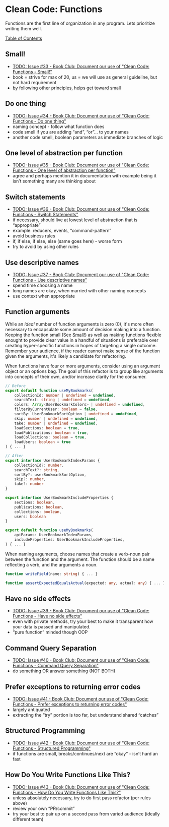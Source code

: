 # Clean Code: Functions

Functions are the first line of organization in any program. Lets prioritize writing them well.

[Table of Contents](../CLEAN-CODE.md)

## Small!

-   [TODO: Issue #33 - Book Club: Document our use of "Clean Code: Functions - Small!"](https://github.com/AndcultureCode/AndcultureCode/issues/33)
-   book = strive for max of 20, us = we will use as general guideline, but not hard requirement
-   by following other principles, helps get toward small

## Do one thing

-   [TODO: Issue #34 - Book Club: Document our use of "Clean Code: Functions - Do one thing"](https://github.com/AndcultureCode/AndcultureCode/issues/34)
-   naming concept - follow what function does
-   code smell if you are adding “and”, “or”... to your names
-   another code smell, boolean parameters as immediate branches of logic

## One level of abstraction per function

-   [TODO: Issue #35 - Book Club: Document our use of "Clean Code: Functions - One level of abstraction per function"](https://github.com/AndcultureCode/AndcultureCode/issues/35)
-   agree and perhaps mention it in documentation with example being it isn’t something many are thinking about

## Switch statements

-   [TODO: Issue #36 - Book Club: Document our use of "Clean Code: Functions - Switch Statements"](https://github.com/AndcultureCode/AndcultureCode/issues/36)
-   if necessary, should live at lowest level of abstraction that is “appropriate”
-   example: reducers, events, “command-pattern”
-   avoid business rules
-   if, if else, if else, else (same goes here) - worse form
-   try to avoid by using other rules

## Use descriptive names

-   [TODO: Issue #37 - Book Club: Document our use of "Clean Code: Functions - Use descriptive names"](https://github.com/AndcultureCode/AndcultureCode/issues/37)
-   spend time choosing a name
-   long names are okay, when married with other naming concepts
-   use context when appropriate

## Function arguments

While an _ideal_ number of function arguments is zero (0), it's more often necessary to encapsulate some amount of decision making into a function.
Keeping the function small (See [Small!](#Small!)) as well as making functions flexible enought to provide clear value in a handful of situations is preferable over creating hyper-specific functions in hopes of targeting a single outcome. Remember your audience, if the reader cannot make sense of the function given the arguments, it's likely a candidate for refactoring.

When functions have four or more arguments, consider using an argument object or an options bag. The goal of this refactor is to group like arguments into concepts of their own, and/or increase clarity for the consumer.

```TypeScript
// Before
export default function useMyBookmarks(
    collectionId: number | undefined = undefined,
    searchText: string | undefined = undefined,
    colors: Array<UserBookmarkColors> | undefined = undefined,
    filterByCurrentUser: boolean = false,
    sortBy: UserBookmarkSortOption | undefined = undefined,
    skip: number | undefined = undefined,
    take: number | undefined = undefined,
    loadSections: boolean = true,
    loadPublications: boolean = true,
    loadCollections: boolean = true,
    loadUsers: boolean = true
) { ... }

// After
export interface UserBookmarkIndexParams {
    collectionId?: number,
    searchText?: string,
    sortBy?: userBookmarkSortOption,
    skip?: number,
    take?: number
}

export interface UserBookmarkIncludeProperties {
    sections: boolean,
    publications: boolean,
    collections: boolean,
    users: boolean
}

export default function useMyBookmarks(
    apiParams: UserBookmarkIndexParams,
    includeProperties: UserBookmarkIncludeProperties,
) { ... }

```

When naming arguments, choose names that create a verb-noun pair between the function and the argument. The function should be a name reflecting a verb, and the arguments a noun.

```TypeScript
function writeField(name: string) { ... }

function assertExpectedEqualsActual(expected: any, actual: any) { ... }
```

## Have no side effects

-   [TODO: Issue #39 - Book Club: Document our use of "Clean Code: Functions - Have no side effects"](https://github.com/AndcultureCode/AndcultureCode/issues/39)
-   even with private methods, try your best to make it transparent how your data is passed and manipulated.
-   “pure function” minded though OOP

## Command Query Separation

-   [TODO: Issue #40 - Book Club: Document our use of "Clean Code: Functions - Command Query Separation"](https://github.com/AndcultureCode/AndcultureCode/issues/40)
-   do something OR answer something (NOT BOTH)

## Prefer exceptions to returning error codes

-   [TODO: Issue #41 - Book Club: Document our use of "Clean Code: Functions - Prefer exceptions to returning error codes"](https://github.com/AndcultureCode/AndcultureCode/issues/41)
-   largely antiquated
-   extracting the “try” portion is too far, but understand shared “catches”

## Structured Programming

-   [TODO: Issue #42 - Book Club: Document our use of "Clean Code: Functions - Structured Programming"](https://github.com/AndcultureCode/AndcultureCode/issues/42)
-   if functions are small, breaks/continues/next are “okay” - isn’t hard an fast

## How Do You Write Functions Like This?

-   [TODO: Issue #43 - Book Club: Document our use of "Clean Code: Functions - How Do You Write Functions Like This?"](https://github.com/AndcultureCode/AndcultureCode/issues/43)
-   unless absolutely necessary, try to do first pass refactor (per rules above)
-   review your own “PR/commit”
-   try your best to pair up on a second pass from varied audience (ideally different team)
